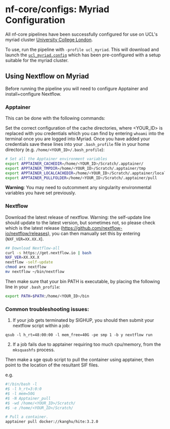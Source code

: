 # nf-core/configs: Myriad Configuration

All nf-core pipelines have been successfully configured for use on UCL's myriad cluster [University College London](https://www.rc.ucl.ac.uk/docs/Clusters/Myriad/).

To use, run the pipeline with `-profile ucl_myriad`. This will download and launch the [`ucl_myriad.config`](../conf/ucl_myriad.config) which has been pre-configured with a setup suitable for the myriad cluster.

## Using Nextflow on Myriad

Before running the pipeline you will need to configure Apptainer and install+configure Nextflow.

### Apptainer

This can be done with the following commands:

Set the correct configuration of the cache directories, where <YOUR_ID> is replaced with you credentials which you can find by entering `whoami` into the terminal once you are logged into Myriad. Once you have added your credentials save these lines into your `.bash_profile` file in your home directory (e.g. `/home/<YOUR_ID>/.bash_profile`):

```bash
# Set all the Apptainer environment variables
export APPTAINER_CACHEDIR=/home/<YOUR_ID>/Scratch/.apptainer/
export APPTAINER_TMPDIR=/home/<YOUR_ID>/Scratch/.apptainer/tmp
export APPTAINER_LOCALCACHEDIR=/home/<YOUR_ID>/Scratch/.apptainer/localcache
export APPTAINER_PULLFOLDER=/home/<YOUR_ID>/Scratch/.apptainer/pull
```

**Warning**: You may need to outcomment any singularity environmental variables you have set previously.

### Nextflow

Download the latest release of nextflow. Warning: the self-update line should update to the latest version, but sometimes not, so please check which is the latest release (https://github.com/nextflow-io/nextflow/releases), you can then manually set this by entering (`NXF_VER=XX.XX.X`).

```bash
## Download Nextflow-all
curl -s https://get.nextflow.io | bash
NXF_VER=XX.XX.X
nextflow -self-update
chmod a+x nextflow
mv nextflow ~/bin/nextflow
```

Then make sure that your bin PATH is executable, by placing the following line in your `.bash_profile`:

```bash
export PATH=$PATH:/home/<YOUR_ID>/bin
```

### Common troubleshooting issues:

1. If your job gets terminated by SIGHUP, you should then submit your nextflow script within a job:

`qsub -l h_rt=48:00:00 -l mem_free=40G -pe smp 1 -b y nextflow run`

2. If a job fails due to apptainer requiring too much cpu/memory, from the `mksquashfs` process.
   
Then make a sge qsub script to pull the container using apptainer, then point to the location of the resultant SIF files. 

e.g. 

```bash
#!/bin/bash -l
#$ -l h_rt=3:0:0
#$ -l mem=50G
#$ -N Apptainer_pull
#$ -wd /home/<YOUR_ID>/Scratch/
#$ -e /home/<YOUR_ID>/Scratch/

# Pull a container.
apptainer pull docker://kanghu/hite:3.2.0
```
